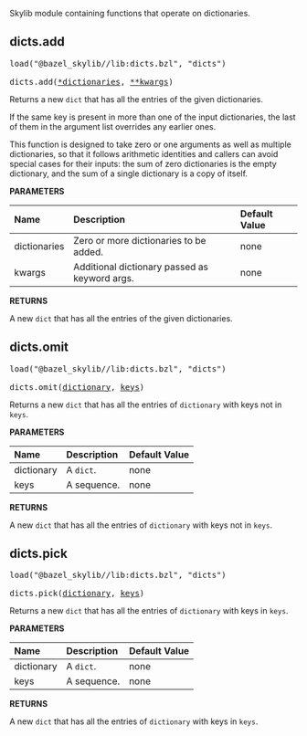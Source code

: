 <!-- Generated with Stardoc: http://skydoc.bazel.build -->

Skylib module containing functions that operate on dictionaries.

<a id="dicts.add"></a>

## dicts.add

<pre>
load("@bazel_skylib//lib:dicts.bzl", "dicts")

dicts.add(<a href="#dicts.add-dictionaries">*dictionaries</a>, <a href="#dicts.add-kwargs">**kwargs</a>)
</pre>

Returns a new `dict` that has all the entries of the given dictionaries.

If the same key is present in more than one of the input dictionaries, the
last of them in the argument list overrides any earlier ones.

This function is designed to take zero or one arguments as well as multiple
dictionaries, so that it follows arithmetic identities and callers can avoid
special cases for their inputs: the sum of zero dictionaries is the empty
dictionary, and the sum of a single dictionary is a copy of itself.


**PARAMETERS**


| Name  | Description | Default Value |
| :------------- | :------------- | :------------- |
| <a id="dicts.add-dictionaries"></a>dictionaries |  Zero or more dictionaries to be added.   |  none |
| <a id="dicts.add-kwargs"></a>kwargs |  Additional dictionary passed as keyword args.   |  none |

**RETURNS**

A new `dict` that has all the entries of the given dictionaries.


<a id="dicts.omit"></a>

## dicts.omit

<pre>
load("@bazel_skylib//lib:dicts.bzl", "dicts")

dicts.omit(<a href="#dicts.omit-dictionary">dictionary</a>, <a href="#dicts.omit-keys">keys</a>)
</pre>

Returns a new `dict` that has all the entries of `dictionary` with keys not in `keys`.

**PARAMETERS**


| Name  | Description | Default Value |
| :------------- | :------------- | :------------- |
| <a id="dicts.omit-dictionary"></a>dictionary |  A `dict`.   |  none |
| <a id="dicts.omit-keys"></a>keys |  A sequence.   |  none |

**RETURNS**

A new `dict` that has all the entries of `dictionary` with keys not in `keys`.


<a id="dicts.pick"></a>

## dicts.pick

<pre>
load("@bazel_skylib//lib:dicts.bzl", "dicts")

dicts.pick(<a href="#dicts.pick-dictionary">dictionary</a>, <a href="#dicts.pick-keys">keys</a>)
</pre>

Returns a new `dict` that has all the entries of `dictionary` with keys in `keys`.

**PARAMETERS**


| Name  | Description | Default Value |
| :------------- | :------------- | :------------- |
| <a id="dicts.pick-dictionary"></a>dictionary |  A `dict`.   |  none |
| <a id="dicts.pick-keys"></a>keys |  A sequence.   |  none |

**RETURNS**

A new `dict` that has all the entries of `dictionary` with keys in `keys`.


